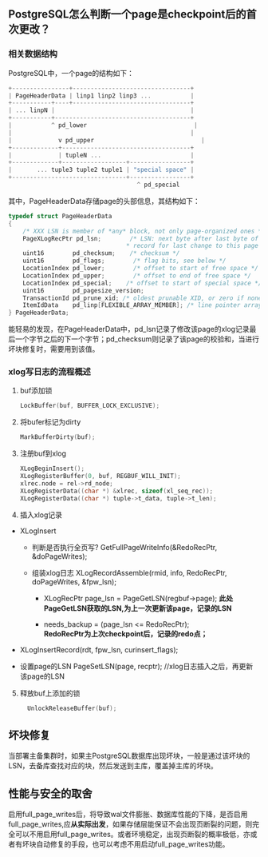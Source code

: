 ## PostgreSQL怎么判断一个page是checkpoint后的首次更改？

### 相关数据结构

PostgreSQL中，一个page的结构如下：

```c
+----------------+---------------------------------+
| PageHeaderData | linp1 linp2 linp3 ...           |
+-----------+----+---------------------------------+
| ... linpN |                                      |
+-----------+--------------------------------------+
|           ^ pd_lower                              |
|                                                  |
|             v pd_upper                              |
+-------------+------------------------------------+
|             | tupleN ...                         |
+-------------+------------------+-----------------+
|       ... tuple3 tuple2 tuple1 | "special space" |
+--------------------------------+-----------------+
                                    ^ pd_special
```

其中，PageHeaderData存储page的头部信息，其结构如下：

```C
typedef struct PageHeaderData
{
    /* XXX LSN is member of *any* block, not only page-organized ones */
    PageXLogRecPtr pd_lsn;        /* LSN: next byte after last byte of xlog
                                 * record for last change to this page */
    uint16        pd_checksum;    /* checksum */
    uint16        pd_flags;        /* flag bits, see below */
    LocationIndex pd_lower;        /* offset to start of free space */
    LocationIndex pd_upper;        /* offset to end of free space */
    LocationIndex pd_special;    /* offset to start of special space */
    uint16        pd_pagesize_version;
    TransactionId pd_prune_xid; /* oldest prunable XID, or zero if none */
    ItemIdData    pd_linp[FLEXIBLE_ARRAY_MEMBER]; /* line pointer array */
} PageHeaderData;
```

能轻易的发现，在PageHeaderData中，pd_lsn记录了修改该page的xlog记录最后一个字节之后的下一个字节；pd_checksum则记录了该page的校验和，当进行坏块修复时，需要用到该值。

### xlog写日志的流程概述

1. buf添加锁
   
   ```C
   LockBuffer(buf, BUFFER_LOCK_EXCLUSIVE);
   ```

2. 将bufer标记为dirty
   
   ```C
   MarkBufferDirty(buf);
   ```

3. 注册buf到xlog
   
   ```C
   XLogBeginInsert();
   XLogRegisterBuffer(0, buf, REGBUF_WILL_INIT);
   xlrec.node = rel->rd_node;
   XLogRegisterData((char *) &xlrec, sizeof(xl_seq_rec));
   XLogRegisterData((char *) tuple->t_data, tuple->t_len);
   ```

4. 插入xlog记录   
- XLogInsert
  
  - 判断是否执行全页写?
    GetFullPageWriteInfo(&RedoRecPtr, &doPageWrites);
  
  - 组装xlog日志
    XLogRecordAssemble(rmid, info, RedoRecPtr, doPageWrites, &fpw_lsn); 
    
    - XLogRecPtr page_lsn = PageGetLSN(regbuf->page); 
      **此处PageGetLSN获取的LSN,为上一次更新该page，记录的LSN**
    
    - needs_backup = (page_lsn <= RedoRecPtr);  
      **RedoRecPtr为上次checkpoint后，记录的redo点；**

- XLogInsertRecord(rdt, fpw_lsn, curinsert_flags);    

- 设置page的LSN
  PageSetLSN(page, recptr);    //xlog日志插入之后，再更新该page的LSN
5. 释放buf上添加的锁
   
   ```C
     UnlockReleaseBuffer(buf);
   ```

## 坏块修复

当部署主备集群时，如果主PostgreSQL数据库出现坏块，一般是通过该坏块的LSN，去备库查找对应的块，然后发送到主库，覆盖掉主库的坏块。

## 性能与安全的取舍

启用full_page_writes后，将导致wal文件膨胀、数据库性能的下降，是否启用full_page_writes,应**从实际出发**，如果存储层能保证不会出现页断裂的问题，则完全可以不用启用full_page_writes。或者环境稳定，出现页断裂的概率极低，亦或者有坏块自动修复的手段，也可以考虑不用启动full_page_writes功能。
